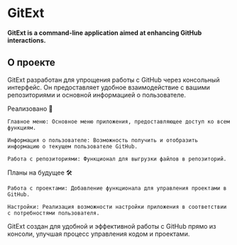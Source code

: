 # GitExt

**GitExt is a command-line application aimed at enhancing GitHub interactions.**

## О проекте

GitExt разработан для упрощения работы с GitHub через консольный интерфейс. Он предоставляет удобное взаимодействие с вашими репозиториями и основной информацией о пользователе.

Реализовано 🚀

    Главное меню: Основное меню приложения, предоставляющее доступ ко всем функциям.

    Информация о пользователе: Возможность получить и отобразить информацию о текущем пользователе GitHub.

    Работа с репозиториями: Функционал для выгрузки файлов в репозиторий.

Планы на будущее 🛠️

    Работа с проектами: Добавление функционала для управления проектами в GitHub.

    Настройки: Реализация возможности настройки приложения в соответствии с потребностями пользователя.

GitExt создан для удобной и эффективной работы с GitHub прямо из консоли, улучшая процесс управления кодом и проектами.
